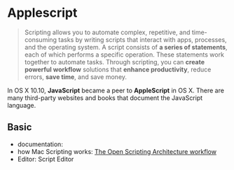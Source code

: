 
# Applescript 

> Scripting allows you to automate complex, repetitive, and time-consuming tasks by writing scripts that interact with apps, processes, and the operating system. A script consists of **a series of statements**, each of which performs a specific operation. These statements work together to automate tasks. Through scripting, you can **create powerful workflow** solutions that **enhance productivity**, reduce errors, **save time**, and save money.

In OS X 10.10, **JavaScript** became a peer to **AppleScript** in OS X. There are many third-party websites and books that document the JavaScript language.

## Basic

- documentation: 
- how Mac Scripting works: [The Open Scripting Architecture workflow](https://developer.apple.com/library/archive/documentation/LanguagesUtilities/Conceptual/MacAutomationScriptingGuide/HowMacScriptingWorks.html#//apple_ref/doc/uid/TP40016239-CH73-SW1) 
- Editor: Script Editor